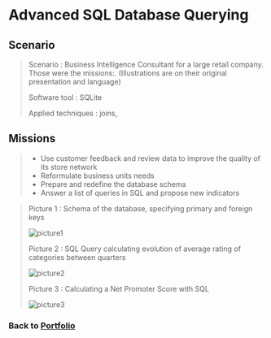 # Advanced SQL Database Querying

## Scenario
 > Scenario : Business Intelligence Consultant for a large retail company. Those were the missions:. (Illustrations are on their original presentation and language)
> 
 > Software tool : SQLite
>
 > Applied techniques : joins, 

## Missions
> * Use customer feedback and review data to improve the quality of its store network
> * Reformulate business units needs
> * Prepare and redefine the database schema
> * Answer a list of queries in SQL and propose new indicators

>   Picture 1 : Schema of the database, specifying primary and foreign keys
> 
>   ![picture1](/Projects/Project_5_folder/images/Image_1.png)
> 
>   Picture 2 : SQL Query calculating evolution of average rating of categories between quarters
>
>   ![picture2](/Projects/Project_5_folder/images/Image_2.png)
> 
>   Picture 3 : Calculating a Net Promoter Score with SQL
>
>   ![picture3](/Projects/Project_5_folder/images/Image_3.png)


### Back to [Portfolio](https://ivancor93.github.io/Portfolio)
